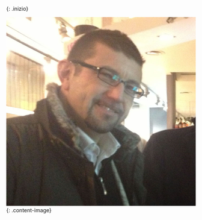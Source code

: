 <!-- Questo è un test Questo è un test 
Questo è un test Questo è un test 
Questo è un test Questo è un test 
Questo è un test Questo è un test 
Questo è un test Questo è un test  -->
{: .inizio}


![elena](images/leo.jpg)
{: .content-image}




